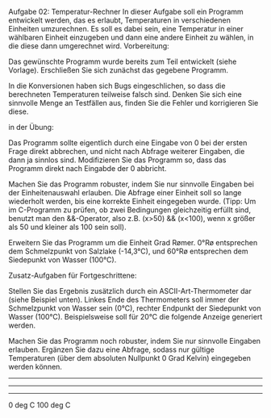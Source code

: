 Aufgabe 02: Temperatur-Rechner
In dieser Aufgabe soll ein Programm entwickelt werden, das es erlaubt, Temperaturen in verschiedenen Einheiten umzurechnen. Es soll es dabei sein, eine Temperatur in einer wählbaren Einheit einzugeben und dann eine andere Einheit zu wählen, in die diese dann umgerechnet wird.
Vorbereitung:


Das gewünschte Programm wurde bereits zum Teil entwickelt (siehe Vorlage). Erschließen Sie sich zunächst das gegebene Programm.


In die Konversionen haben sich Bugs eingeschlichen, so dass die berechneten Temperaturen teilweise falsch sind. Denken Sie sich eine sinnvolle Menge an Testfällen aus, finden Sie die Fehler und korrigieren Sie diese.


in der Übung:


Das Programm sollte eigentlich durch eine Eingabe von 0 bei der ersten Frage direkt abbrechen, und nicht nach Abfrage weiterer Eingaben, die dann ja sinnlos sind. Modifizieren Sie das Programm so, dass das Programm direkt nach Eingabde der 0 abbricht.


Machen Sie das Programm robuster, indem Sie nur sinnvolle Eingaben bei der Einheitenauswahl erlauben. Die Abfrage einer Einheit soll so lange wiederholt werden, bis eine korrekte Einheit eingegeben wurde. (Tipp: Um im C-Programm zu prüfen, ob zwei Bedingungen gleichzeitig erfüllt sind, benutzt man den &&-Operator, also z.B. (x>50) && (x<100), wenn x größer als 50 und kleiner als 100 sein soll).


Erweitern Sie das Programm um die Einheit Grad Rømer. 0°Rø entsprechen dem Schmelzpunkt von Salzlake (-14,3°C), und 60°Rø entsprechen dem Siedepunkt von Wasser (100°C).


Zusatz-Aufgaben für Fortgeschrittene:


Stellen Sie das Ergebnis zusätzlich durch ein ASCII-Art-Thermometer dar (siehe Beispiel unten). Linkes Ende des Thermometers soll immer der Schmelzpunkt von Wasser sein (0°C), rechter Endpunkt der Siedepunkt von Wasser (100°C). Beispielsweise soll für 20°C die folgende Anzeige generiert werden.


Machen Sie das Programm noch robuster, indem Sie nur sinnvolle Eingaben erlauben. Ergänzen Sie dazu eine Abfrage, sodass  nur gültige Temperaturen (über dem absoluten Nullpunkt 0 Grad Kelvin) eingegeben werden können.



--------------------------------------------------
**********
--------------------------------------------------
0 deg C                                  100 deg C
